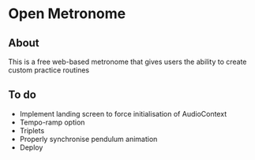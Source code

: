 # Open Metronome

## About
This is a free web-based metronome that gives users the ability to create custom practice routines

## To do
- Implement landing screen to force initialisation of AudioContext
- Tempo-ramp option
- Triplets
- Properly synchronise pendulum animation
- Deploy
